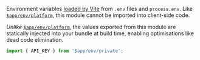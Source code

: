 Environment variables [loaded by Vite](https://vitejs.dev/guide/env-and-mode.html#env-files) from `.env` files and `process.env`. Like [`$app/env/platform`](https://kit.svelte.dev/docs/modules#$app-env-platform), this module cannot be imported into client-side code.

_Unlike_ [`$app/env/platform`](https://kit.svelte.dev/docs/modules#$app-env-platform), the values exported from this module are statically injected into your bundle at build time, enabling optimisations like dead code elimination.

```ts
import { API_KEY } from '$app/env/private';
```
